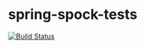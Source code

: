 # spring-spock-tests
[![Build Status](https://travis-ci.org/SteFletcher/spring-spock-tests.svg?branch=master)](https://travis-ci.org/SteFletcher/spring-spock-tests)
